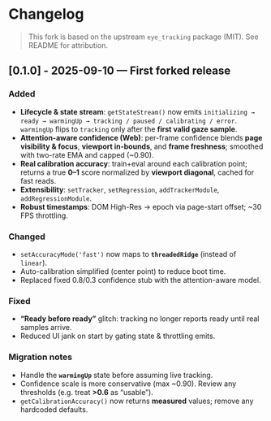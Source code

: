 # Changelog

> This fork is based on the upstream `eye_tracking` package (MIT). See README for attribution.

## [0.1.0] - 2025-09-10 — First forked release

### Added
- **Lifecycle & state stream**: `getStateStream()` now emits `initializing → ready → warmingUp → tracking / paused / calibrating / error`. `warmingUp` flips to `tracking` only after the **first valid gaze sample**.
- **Attention-aware confidence (Web)**: per-frame confidence blends **page visibility & focus**, **viewport in-bounds**, and **frame freshness**; smoothed with two-rate EMA and capped (~0.90).
- **Real calibration accuracy**: train+eval around each calibration point; returns a true **0–1** score normalized by **viewport diagonal**, cached for fast reads.
- **Extensibility**: `setTracker`, `setRegression`, `addTrackerModule`, `addRegressionModule`.
- **Robust timestamps**: DOM High-Res → epoch via page-start offset; ~30 FPS throttling.

### Changed
- `setAccuracyMode('fast')` now maps to **`threadedRidge`** (instead of `linear`).
- Auto-calibration simplified (center point) to reduce boot time.
- Replaced fixed 0.8/0.3 confidence stub with the attention-aware model.

### Fixed
- **“Ready before ready”** glitch: tracking no longer reports ready until real samples arrive.
- Reduced UI jank on start by gating state & throttling emits.

### Migration notes
- Handle the **`warmingUp`** state before assuming live tracking.
- Confidence scale is more conservative (max ~0.90). Review any thresholds (e.g. treat **>0.6** as “usable”).
- `getCalibrationAccuracy()` now returns **measured** values; remove any hardcoded defaults.
